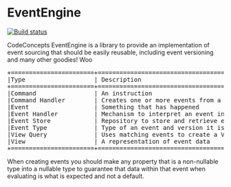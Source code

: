 # EventEngine

[![Build status](https://ci.appveyor.com/api/projects/status/s43g0nu23aqks25i/branch/master?svg=true)](https://ci.appveyor.com/project/m3zercat/eventengine/branch/master)

CodeConcepts EventEngine is a library to provide an implementation of event sourcing that should be easily reusable, including event versioning and many other goodies! Woo

<pre>
+=======================+==========================================================
|Type					| Description
+=======================+==========================================================
|Command				| An instruction 
|Command Handler		| Creates one or more events from a command
|Event					| Something that has happened
|Event Handler			| Mechanism to interpret an event in the context of a View
|Event Store			| Repository to store and retrieve events
|Event Type				| Type of an event and version it is associated with
|View Query				| Uses matching events to create a View
|View					| A representation of event data
+=======================+==========================================================
</pre>

When creating events you should make any property that is a non-nullable type into a nullable type to guarantee that data within that event when evaluating is what is expected and not a default. 
